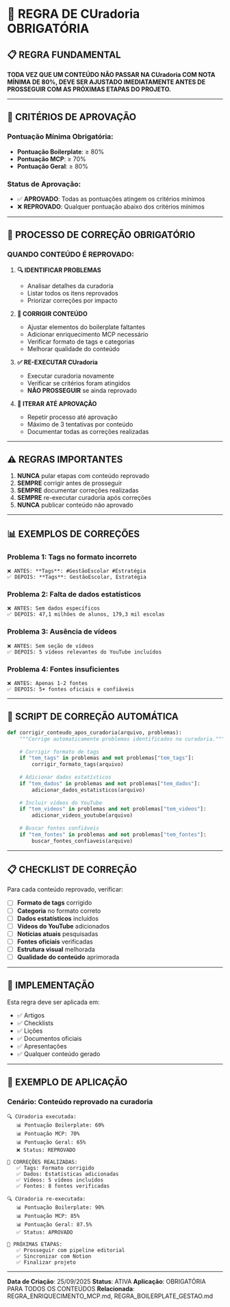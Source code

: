 # 🚀 REGRA DE CUradoria OBRIGATÓRIA

## 📋 **REGRA FUNDAMENTAL**

**TODA VEZ QUE UM CONTEÚDO NÃO PASSAR NA CUradoria COM NOTA MÍNIMA DE 80%, DEVE SER AJUSTADO IMEDIATAMENTE ANTES DE PROSSEGUIR COM AS PRÓXIMAS ETAPAS DO PROJETO.**

---

## 🎯 **CRITÉRIOS DE APROVAÇÃO**

### **Pontuação Mínima Obrigatória:**
- **Pontuação Boilerplate**: ≥ 80%
- **Pontuação MCP**: ≥ 70%
- **Pontuação Geral**: ≥ 80%

### **Status de Aprovação:**
- ✅ **APROVADO**: Todas as pontuações atingem os critérios mínimos
- ❌ **REPROVADO**: Qualquer pontuação abaixo dos critérios mínimos

---

## 🔄 **PROCESSO DE CORREÇÃO OBRIGATÓRIO**

### **QUANDO CONTEÚDO É REPROVADO:**

1. **🔍 IDENTIFICAR PROBLEMAS**
   - Analisar detalhes da curadoria
   - Listar todos os itens reprovados
   - Priorizar correções por impacto

2. **🔧 CORRIGIR CONTEÚDO**
   - Ajustar elementos do boilerplate faltantes
   - Adicionar enriquecimento MCP necessário
   - Verificar formato de tags e categorias
   - Melhorar qualidade do conteúdo

3. **✅ RE-EXECUTAR CUradoria**
   - Executar curadoria novamente
   - Verificar se critérios foram atingidos
   - **NÃO PROSSEGUIR** se ainda reprovado

4. **🔄 ITERAR ATÉ APROVAÇÃO**
   - Repetir processo até aprovação
   - Máximo de 3 tentativas por conteúdo
   - Documentar todas as correções realizadas

---

## ⚠️ **REGRAS IMPORTANTES**

1. **NUNCA** pular etapas com conteúdo reprovado
2. **SEMPRE** corrigir antes de prosseguir
3. **SEMPRE** documentar correções realizadas
4. **SEMPRE** re-executar curadoria após correções
5. **NUNCA** publicar conteúdo não aprovado

---

## 📊 **EXEMPLOS DE CORREÇÕES**

### **Problema 1**: Tags no formato incorreto
```
❌ ANTES: **Tags**: #GestãoEscolar #Estratégia
✅ DEPOIS: **Tags**: GestãoEscolar, Estratégia
```

### **Problema 2**: Falta de dados estatísticos
```
❌ ANTES: Sem dados específicos
✅ DEPOIS: 47,1 milhões de alunos, 179,3 mil escolas
```

### **Problema 3**: Ausência de vídeos
```
❌ ANTES: Sem seção de vídeos
✅ DEPOIS: 5 vídeos relevantes do YouTube incluídos
```

### **Problema 4**: Fontes insuficientes
```
❌ ANTES: Apenas 1-2 fontes
✅ DEPOIS: 5+ fontes oficiais e confiáveis
```

---

## 🔧 **SCRIPT DE CORREÇÃO AUTOMÁTICA**

```python
def corrigir_conteudo_apos_curadoria(arquivo, problemas):
    """Corrige automaticamente problemas identificados na curadoria."""
    
    # Corrigir formato de tags
    if "tem_tags" in problemas and not problemas["tem_tags"]:
        corrigir_formato_tags(arquivo)
    
    # Adicionar dados estatísticos
    if "tem_dados" in problemas and not problemas["tem_dados"]:
        adicionar_dados_estatisticos(arquivo)
    
    # Incluir vídeos do YouTube
    if "tem_videos" in problemas and not problemas["tem_videos"]:
        adicionar_videos_youtube(arquivo)
    
    # Buscar fontes confiáveis
    if "tem_fontes" in problemas and not problemas["tem_fontes"]:
        buscar_fontes_confiaveis(arquivo)
```

---

## 📋 **CHECKLIST DE CORREÇÃO**

Para cada conteúdo reprovado, verificar:

- [ ] **Formato de tags** corrigido
- [ ] **Categoria** no formato correto
- [ ] **Dados estatísticos** incluídos
- [ ] **Vídeos do YouTube** adicionados
- [ ] **Notícias atuais** pesquisadas
- [ ] **Fontes oficiais** verificadas
- [ ] **Estrutura visual** melhorada
- [ ] **Qualidade do conteúdo** aprimorada

---

## 🚀 **IMPLEMENTAÇÃO**

Esta regra deve ser aplicada em:
- ✅ Artigos
- ✅ Checklists
- ✅ Lições
- ✅ Documentos oficiais
- ✅ Apresentações
- ✅ Qualquer conteúdo gerado

---

## 📝 **EXEMPLO DE APLICAÇÃO**

### **Cenário**: Conteúdo reprovado na curadoria

```
🔍 CUradoria executada:
   📊 Pontuação Boilerplate: 60%
   📊 Pontuação MCP: 70%
   📊 Pontuação Geral: 65%
   ❌ Status: REPROVADO

🔧 CORREÇÕES REALIZADAS:
   ✅ Tags: Formato corrigido
   ✅ Dados: Estatísticas adicionadas
   ✅ Vídeos: 5 vídeos incluídos
   ✅ Fontes: 8 fontes verificadas

🔍 CUradoria re-executada:
   📊 Pontuação Boilerplate: 90%
   📊 Pontuação MCP: 85%
   📊 Pontuação Geral: 87.5%
   ✅ Status: APROVADO

🚀 PRÓXIMAS ETAPAS:
   ✅ Prosseguir com pipeline editorial
   ✅ Sincronizar com Notion
   ✅ Finalizar projeto
```

---

**Data de Criação**: 25/09/2025
**Status**: ATIVA
**Aplicação**: OBRIGATÓRIA PARA TODOS OS CONTEÚDOS
**Relacionada**: REGRA_ENRIQUECIMENTO_MCP.md, REGRA_BOILERPLATE_GESTAO.md
